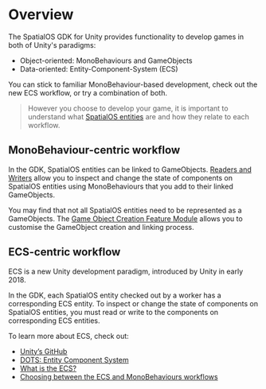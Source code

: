 # Overview

The SpatialOS GDK for Unity provides functionality to develop games in both of Unity's paradigms:

* Object-oriented: MonoBehaviours and GameObjects
* Data-oriented: Entity-Component-System (ECS)

You can stick to familiar MonoBehaviour-based development, check out the new ECS workflow, or try a combination of both.

> However you choose to develop your game, it is important to understand what [SpatialOS entities]({{urlRoot}}/reference/glossary#spatialos-entity) are and how they relate to each workflow.

## MonoBehaviour-centric workflow

In the GDK, SpatialOS entities can be linked to GameObjects. [Readers and Writers]({{urlRoot}}/reference/workflows/monobehaviour/interaction/reader-writers/index) allow you to inspect and change the state of components on SpatialOS entities using MonoBehaviours that you add to their linked GameObjects.

You may find that not all SpatialOS entities need to be represented as a GameObjects. The [Game Object Creation Feature Module]({{urlRoot}}/modules/game-object-creation/overview) allows you to customise the GameObject creation and linking process.

## ECS-centric workflow

ECS is a new Unity development paradigm, introduced by Unity in early 2018.

In the GDK, each SpatialOS entity checked out by a worker has a corresponding ECS entity. To inspect or change the state of components on SpatialOS entities, you must read or write to the components on corresponding ECS entities.

To learn more about ECS, check out:

* [Unity’s GitHub](https://github.com/Unity-Technologies/EntityComponentSystemSamples/tree/master/Documentation~)
* [DOTS: Entity Component System](https://blogs.unity3d.com/2019/03/08/on-dots-entity-component-system/)
* [What is the ECS?](https://improbable.io/blog/unity-ecs-1)
* [Choosing between the ECS and MonoBehaviours workflows](https://improbable.io/blog/unity-ecs-2)
